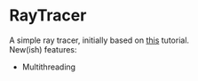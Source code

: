 # RayTracer
A simple ray tracer, initially based on [this](https://raytracing.github.io/books/RayTracingInOneWeekend.html) tutorial.<br/>
New(ish) features:<br/>
- Multithreading





